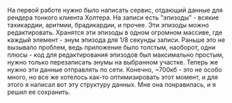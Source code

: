 На первой работе нужно было написать сервис, отдающий данные для рендера тонкого клиента Холтера. На записи есть "эпизоды" - всякие тахикардии, аритмии, брадикардии, и прочее. Эти эпизоды можно редактировать. Хранятся эти эпизоды в одном огромном массиве, где каждый элемент - энум эпизода для 1/8 секунды записи. Раньше это не вызывало проблем, ведь приложение было толстым, наоборот, одни плюсы - код для редактирования эпизодов был максимально простым, нужно только перезаписать энумы на выбранном участке. Теперь же нужно эти данные отправлять по сети. Конечно, ~700кб - это не особо много, но все же хотелось как-то оптимизировать этот момент, и для этого я написал вот эту структуру данных. Мне она понравилась, и я решил ее сохранить.

